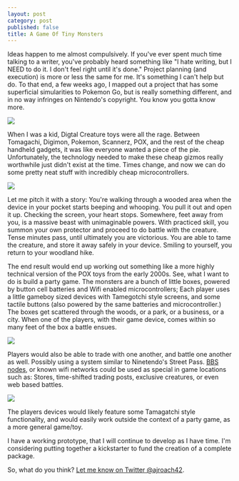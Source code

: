 ```yaml
---
layout: post
category: post
published: false
title: A Game Of Tiny Monsters
---
```

Ideas happen to me almost compulsively. If you've ever spent much time talking to a writer, you've probably heard something like "I hate writing, but I NEED to do it. I don't feel right until it's done." Project planning (and execution) is more or less the same for me. It's something I can't help but do. To that end, a few weeks ago, I mapped out a project that has some superficial simularities to Pokemon Go, but is really something different, and in no way infringes on Nintendo's copyright. You know you gotta know more. 

![]({{site.baseurl}}/https://i.ytimg.com/vi/44kMEO39Bu0/maxresdefault.jpg)

When I was a kid, Digtal Creature toys were all the rage. Between Tomagachi, Digimon, Pokemon, Scannerz, POX, and the rest of the cheap handheld gadgets, it was like everyone wanted a piece of the pie. Unfortunately, the technology needed to make these cheap gizmos really worthwhile just didn't exist at the time. Times change, and now we can do some pretty neat stuff with incredibly cheap microcontrollers. 

![]({{site.baseurl}}/http://toys.gustoz.com/images/POX-blue.jpg)

Let me pitch it with a story: You're walking through a wooded area when the device in your pocket starts beeping and whooping. You pull it out and open it up. Checking the screen, your heart stops. Somewhere, feet away from you, is a massive beast with unimaginable powers. With practiced skill, you summon your own protector and proceed to do battle with the creature. Tense minutes pass, until ultimately you are victorious. You are able to tame the creature, and store it away safely in your device. Smiling to yourself, you return to your woodland hike. 


The end result would end up working out something like a more highly technical version of the POX toys from the early 2000s. See, what I want to do is build a party game. The monsters are a bunch of little boxes, powered by button cell batteries and Wifi enabled microcontrollers; Each player uses a little gameboy sized devices with Tamegotchi style screens, and some tactile buttons (also powered by the same batteries and microcontroller.) The boxes get scattered through the woods, or a park, or a business, or a city. When one of the players, with their game device, comes within so many feet of the box a battle ensues. 

![]({{site.baseurl}}/http://www.cnx-software.com/wp-content/uploads/2014/08/ESP8266_Wi-Fi_Module.jpg)

Players would also be able to trade with one another, and battle one another as well. Possibly using a system similar to Ninetendo's Street Pass. [BBS nodes](http://ajroach42.github.io/a-modern-bbs/), or known wifi networks could be used as special in game locations such as: Stores, time-shifted trading posts, exclusive creatures, or even web based battles. 

![]({{site.baseurl}}/https://i.kinja-img.com/gawker-media/image/upload/s--9zW0v9mv--/c_scale,fl_progressive,q_80,w_800/18yiv7yxbn9kljpg.jpg)

The players devices would likely feature some Tamagatchi style functionality, and would easily work outside the context of a party game, as a more general game/toy. 
 
I have a working prototype, that I will continue to develop as I have time. I'm considering putting together a kickstarter to fund the creation of a complete package. 

So, what do you think? [Let me know on Twitter @ajroach42](http://twitter.com/ajroach42). 

